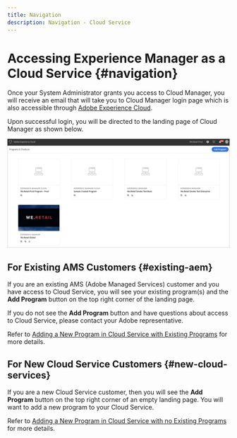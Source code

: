 ```yaml
---
title: Navigation
description: Navigation - Cloud Service
---
```


# Accessing Experience Manager as a Cloud Service {#navigation} 

Once your System Administrator grants you access to Cloud Manager, you will receive an email that will take you to Cloud Manager login page which is also accessible through [Adobe Experience Cloud](https://my.cloudmanager.adobe.com/). 

Upon successful login, you will be directed to the landing page of Cloud Manager as shown below.

   ![](assets/first_timelogin1.png)

## For Existing AMS Customers {#existing-aem}

If you are an existing AMS (Adobe Managed Services) customer and you have access to Cloud Service, you will see your existing program(s) and the **Add Program** button on the top right corner of the landing page. 

If you do not see the **Add Program** button and have questions about access to Cloud Service, please contact your Adobe representative.

Refer to [Adding a New Program in Cloud Service with Existing Programs](/help/onboarding/getting-access-to-aem-in-cloud/first-time-login.md#existing-program) for more details.

## For New Cloud Service Customers {#new-cloud-services}

If you are a new Cloud Service customer, then you will see the **Add Program** button on the top right corner of an empty landing page. You will want to add a new program to your Cloud Service.

Refer to [Adding a New Program in Cloud Service with no Existing Programs](/help/onboarding/getting-access-to-aem-in-cloud/first-time-login.md#no-program) for more details.

